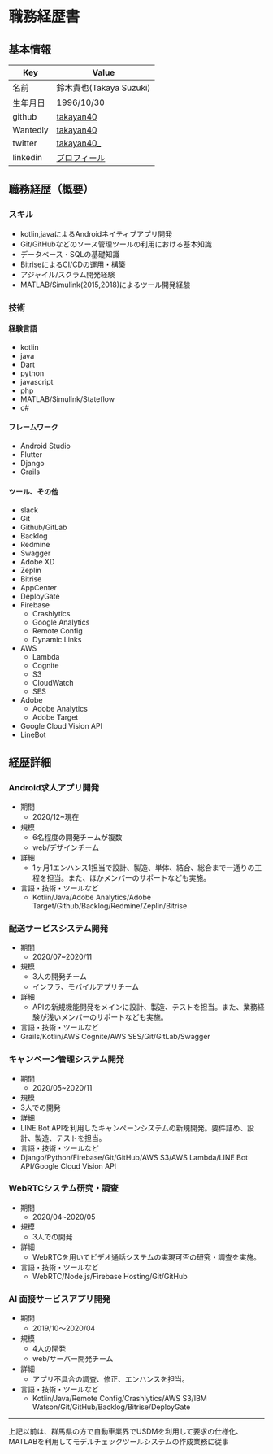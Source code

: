 # 職務経歴書
## 基本情報
|  Key  |  Value  |
| ---- | ---- |
|  名前  |  鈴木貴也(Takaya Suzuki)  |
|  生年月日  |  1996/10/30  |
|  github  |  [takayan40](https://github.com/takayan40)  |
|  Wantedly  |  [takayan40](https://www.wantedly.com/id/takayan40)  |
|  twitter  |  [takayan40_](https://twitter.com/takayan40_)  |
|  linkedin  |  [プロフィール](https://www.linkedin.com/in/takaya-suzuki-7b2814169/)  |


## 職務経歴（概要）

### スキル
- kotlin,javaによるAndroidネイティブアプリ開発
- Git/GitHubなどのソース管理ツールの利用における基本知識
- データベース・SQLの基礎知識
- BitriseによるCI/CDの運用・構築
- アジャイル/スクラム開発経験
- MATLAB/Simulink(2015,2018)によるツール開発経験

### 技術
#### 経験言語
- kotlin
- java
- Dart
- python
- javascript
- php
- MATLAB/Simulink/Stateflow
- c#

#### フレームワーク
- Android Studio
- Flutter
- Django
- Grails

#### ツール、その他
- slack
- Git
- Github/GitLab
- Backlog
- Redmine
- Swagger
- Adobe XD
- Zeplin
- Bitrise
- AppCenter
- DeployGate
- Firebase
  - Crashlytics
  - Google Analytics
  - Remote Config
  - Dynamic Links
- AWS
  - Lambda
  - Cognite
  - S3
  - CloudWatch
  - SES
- Adobe
  - Adobe Analytics
  - Adobe Target
- Google Cloud Vision API
- LineBot

## 経歴詳細
### Android求人アプリ開発
- 期間
  - 2020/12~現在
- 規模
  - 6名程度の開発チームが複数
  - web/デザインチーム
- 詳細
  - 1ヶ月1エンハンス1担当で設計、製造、単体、結合、総合まで一通りの工程を担当。また、ほかメンバーのサポートなども実施。
- 言語・技術・ツールなど
  - Kotlin/Java/Adobe Analytics/Adobe Target/Github/Backlog/Redmine/Zeplin/Bitrise

### 配送サービスシステム開発
- 期間
  - 2020/07~2020/11
- 規模
  - 3人の開発チーム
  - インフラ、モバイルアプリチーム
- 詳細
  - APIの新規機能開発をメインに設計、製造、テストを担当。また、業務経験が浅いメンバーのサポートなども実施。
-  言語・技術・ツールなど
  - Grails/Kotlin/AWS Cognite/AWS SES/Git/GitLab/Swagger

### キャンペーン管理システム開発
- 期間
  - 2020/05~2020/11
-  規模
  - 3人での開発
-  詳細
  - LINE Bot APIを利用したキャンペーンシステムの新規開発。要件詰め、設計、製造、テストを担当。
-  言語・技術・ツールなど
  - Django/Python/Firebase/Git/GitHub/AWS S3/AWS Lambda/LINE Bot API/Google Cloud Vision API

### WebRTCシステム研究・調査
- 期間
  - 2020/04~2020/05
- 規模
  - 3人での開発
- 詳細
  - WebRTCを用いてビデオ通話システムの実現可否の研究・調査を実施。
- 言語・技術・ツールなど
  - WebRTC/Node.js/Firebase Hosting/Git/GitHub

### AI 面接サービスアプリ開発
- 期間
  - 2019/10〜2020/04
- 規模
  - 4人の開発
  - web/サーバー開発チーム
- 詳細
  - アプリ不具合の調査、修正、エンハンスを担当。
- 言語・技術・ツールなど
  - Kotlin/Java/Remote Config/Crashlytics/AWS S3/IBM Watson/Git/GitHub/Backlog/Bitrise/DeployGate

---

上記以前は、群馬県の方で自動車業界でUSDMを利用して要求の仕様化、MATLABを利用してモデルチェックツールシステムの作成業務に従事

